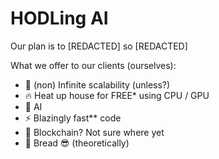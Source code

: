 # HODLing AI

Our plan is to \[REDACTED] so \[REDACTED]

What we offer to our clients (ourselves):
- 🚀 (non) Infinite scalability (unless?)
- 🔥 Heat up house for FREE* using CPU / GPU
- 🤖 AI
- ⚡ Blazingly fast** code
- 🔗 Blockchain? Not sure where yet
- 💸 Bread 😎 (theoretically)
